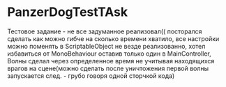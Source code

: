 # PanzerDogTestTAsk
Тестовое задание -
не все задуманное реализовал(( 
посторался сделать как можно гибче на сколько времени хватило, все настройки можно поменять в ScriptableObject не везде реализованно,
хотел избавиться от MonoBehaviour оставив только один в MainController,
Волны сделал через определенное время не учитывая находящихся врагов на сцене(можно сделать после уничтожения первой волны запускается след. - грубо говоря одной сторчкой кода)

